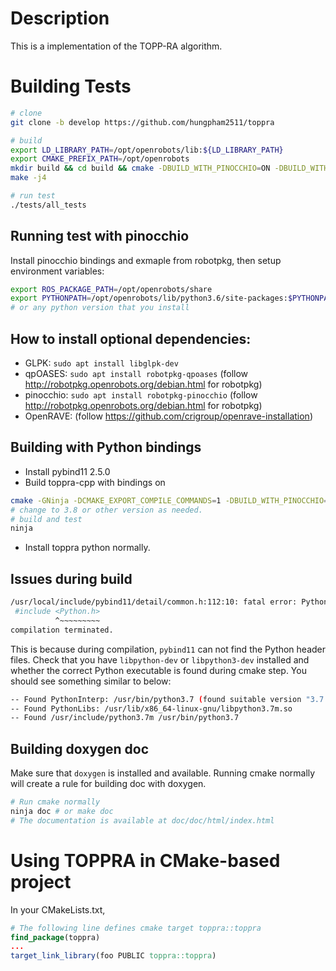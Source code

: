 # Description
This is a implementation of the TOPP-RA algorithm.

# Building Tests

```sh
# clone
git clone -b develop https://github.com/hungpham2511/toppra

# build
export LD_LIBRARY_PATH=/opt/openrobots/lib:${LD_LIBRARY_PATH}
export CMAKE_PREFIX_PATH=/opt/openrobots
mkdir build && cd build && cmake -DBUILD_WITH_PINOCCHIO=ON -DBUILD_WITH_qpOASES=ON ..
make -j4

# run test
./tests/all_tests
```

## Running test with pinocchio

Install pinocchio bindings and exmaple from robotpkg, then setup
environment variables:

``` sh
export ROS_PACKAGE_PATH=/opt/openrobots/share
export PYTHONPATH=/opt/openrobots/lib/python3.6/site-packages:$PYTHONPATH
# or any python version that you install
```

## How to install optional dependencies:

- GLPK: `sudo apt install libglpk-dev`
- qpOASES: `sudo apt install robotpkg-qpoases` (follow http://robotpkg.openrobots.org/debian.html for robotpkg)
- pinocchio: `sudo apt install robotpkg-pinocchio` (follow http://robotpkg.openrobots.org/debian.html for robotpkg)
- OpenRAVE: (follow https://github.com/crigroup/openrave-installation)

## Building with Python bindings

- Install pybind11 2.5.0
- Build toppra-cpp with bindings on
``` sh
cmake -GNinja -DCMAKE_EXPORT_COMPILE_COMMANDS=1 -DBUILD_WITH_PINOCCHIO=ON -DBUILD_WITH_qpOASES=ON -DBUILD_WITH_GLPK=ON -DBUILD_WITH_OpenRAVE=ON -DPYTHON_BINDINGS=ON -DPYBIND11_PYTHON_VERSION=3.7 ..
# change to 3.8 or other version as needed.
# build and test
ninja 
```
- Install toppra python normally.

## Issues during build

``` sh
/usr/local/include/pybind11/detail/common.h:112:10: fatal error: Python.h: No such file or directory
 #include <Python.h>
          ^~~~~~~~~~
compilation terminated.
```
This is because during compilation, `pybind11` can not find the Python header files. 
Check that you have `libpython-dev` or `libpython3-dev` installed and whether the 
correct Python executable  is found during cmake step. You should see something similar to
below:

``` sh
-- Found PythonInterp: /usr/bin/python3.7 (found suitable version "3.7.4", minimum required is "3.7")
-- Found PythonLibs: /usr/lib/x86_64-linux-gnu/libpython3.7m.so
-- Found /usr/include/python3.7m /usr/bin/python3.7
```

## Building doxygen doc

Make sure that `doxygen` is installed and available. Running cmake
normally will create a rule for building doc with doxygen.

``` sh
# Run cmake normally
ninja doc # or make doc
# The documentation is available at doc/doc/html/index.html
```

# Using TOPPRA in CMake-based project

In your CMakeLists.txt,
```cmake
# The following line defines cmake target toppra::toppra
find_package(toppra)
...
target_link_library(foo PUBLIC toppra::toppra)
```
